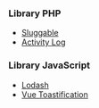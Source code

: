 ### Library PHP
- [Sluggable](https://github.com/spatie/laravel-sluggable)
- [Activity Log](https://github.com/spatie/laravel-activitylog)

### Library JavaScript
- [Lodash](https://www.npmjs.com/package/lodash-es)
- [Vue Toastification](https://github.com/Maronato/vue-toastification)
